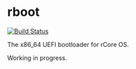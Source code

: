 # rboot

[![Build Status](https://travis-ci.org/rcore-os/rboot.svg?branch=master)](https://travis-ci.org/rcore-os/rboot)

The x86_64 UEFI bootloader for rCore OS.

Working in progress.
